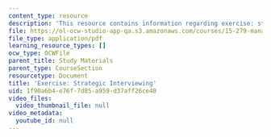 ```yaml
---
content_type: resource
description: 'This resource contains information regarding exercise: strategic interviewing.'
file: https://ol-ocw-studio-app-qa.s3.amazonaws.com/courses/15-279-management-communication-for-undergraduates-fall-2012/1f90a6b4e76f7d85a959d37aff26ce40_MIT15_279F12_strtgcIntvwng.pdf
file_type: application/pdf
learning_resource_types: []
ocw_type: OCWFile
parent_title: Study Materials
parent_type: CourseSection
resourcetype: Document
title: 'Exercise: Strategic Interviewing'
uid: 1f90a6b4-e76f-7d85-a959-d37aff26ce40
video_files:
  video_thumbnail_file: null
video_metadata:
  youtube_id: null
---
```

